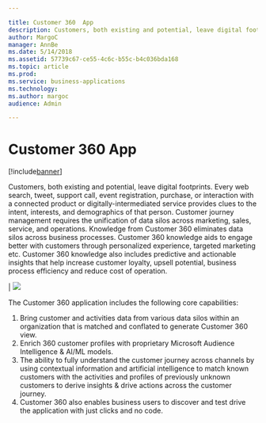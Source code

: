 ```yaml
---

title: Customer 360  App
description: Customers, both existing and potential, leave digital footprints.
author: MargoC
manager: AnnBe
ms.date: 5/14/2018
ms.assetid: 57739c67-ce55-4c6c-b55c-b4c036bda168
ms.topic: article
ms.prod: 
ms.service: business-applications
ms.technology: 
ms.author: margoc
audience: Admin

---
```

#  Customer 360 App


[!include[banner](../../../includes/banner.md)]

Customers, both existing and potential, leave digital footprints. Every web search, tweet, support call, event registration, purchase, or interaction with a connected product or digitally-intermediated service provides clues to the intent, interests, and demographics of that person. Customer journey management requires the unification of data silos across marketing, sales, service, and operations. Knowledge from Customer 360 eliminates data silos across business processes. Customer 360 knowledge aids to engage better with customers through personalized experience, targeted marketing etc. Customer 360 knowledge also includes predictive and actionable insights that help increase customer loyalty, upsell potential, business process efficiency and reduce cost of operation. 

| ![](media/customer-360-app-1.png "")
<!-- picture -->


The Customer 360 application includes the following core capabilities:

1.	Bring customer and activities data from various data silos within an organization that is matched and conflated to generate Customer 360 view. 
2.	Enrich 360 customer profiles with proprietary Microsoft Audience Intelligence & AI/ML models.
3.	The ability to fully understand the customer journey across channels by using contextual information and artificial intelligence to match known customers with the activities and profiles of previously unknown customers to derive insights & drive actions across the customer journey. 
4. Customer 360 also enables business users to discover and test drive the application with just clicks and no code. 

